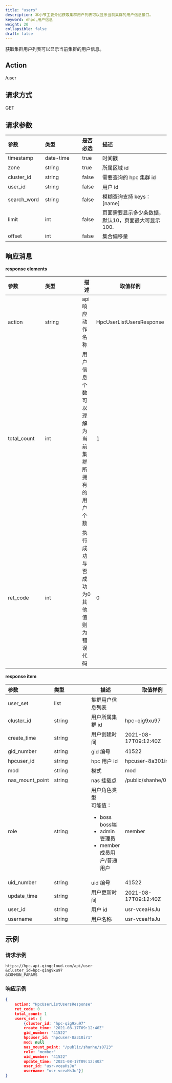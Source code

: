 ```yaml
---
title: "users"
description: 本小节主要介绍获取集群用户列表可以显示当前集群的用户信息接口。 
keyword: ehpc,用户信息
weight: 20
collapsible: false
draft: false
---
```


获取集群用户列表可以显示当前集群的用户信息。

## Action

/user

## 请求方式

GET

## 请求参数

| <span style="display:inline-block;width:100px">参数</span> | <span style="display:inline-block;width:100px">类型</span> | 是否必选 | 描述                                               |
| :--------------------------------------------------------- | :--------------------------------------------------------- | :------- | :------------------------------------------------- |
| timestamp                                                  | date-time                                                  | true     | 时间戳                                             |
| zone                                                       | string                                                     | true     | 所属区域 id                                        |
| cluster_id                                                 | string                                                     | false    | 需要查询的 hpc 集群 id                             |
| user_id                                                    | string                                                     | false    | 用户 id                                            |
| search_word                                                | string                                                     | false    | 模糊查询支持 keys：[name]                          |
| limit                                                      | int                                                        | false    | 页面需要显示多少条数据，默认10，页面最大可显示100. |
| offset                                                     | int                                                        | false    | 集合偏移量                                         |

## 响应消息

**response elements**

| <span style="display:inline-block;width:100px">参数</span> | <span style="display:inline-block;width:100px">类型</span> | 描述                                                 | 取值样例                 |
| :--------------------------------------------------------- | :--------------------------------------------------------- | ---------------------------------------------------- | ------------------------ |
| action                                                     | string                                                     | api 响应动作名称                                     | HpcUserListUsersResponse |
| total_count                                                | int                                                        | 用户信息个数<br />可以理解为当前集群所拥有的用户个数 | 1                        |
| ret_code                                                   | int                                                        | 执行成功与否<br />成功为0<br />其他值则为错误代码    | 0                        |

**response item**

| <span style="display:inline-block;width:100px">参数</span> | <span style="display:inline-block;width:100px">类型</span> | 描述                                                         | 取值样例             |
| :--------------------------------------------------------- | :--------------------------------------------------------- | ------------------------------------------------------------ | -------------------- |
| user_set                                                   | list                                                       | 集群用户信息列表                                             |                      |
| cluster_id                                                 | string                                                     | 用户所属集群 id                                              | hpc-qig9xu97         |
| create_time                                                | string                                                     | 用户创建时间                                                 | 2021-08-17T09:12:40Z |
| gid_number                                                 | string                                                     | gid 编号                                                     | 41522                |
| hpcuser_id                                                 | string                                                     | hpc 用户 id                                                  | hpcuser-8a301ir      |
| mod                                                        | string                                                     | 模式                                                         | mod                  |
| nas_mount_point                                            | string                                                     | nas 挂载点                                                   | /public/shanhe/07023 |
| role                                                       | string                                                     | 用户角色类型<br />可能值：<ul><li>boss boss端</li><li>admin 管理员</li><li>member 成员用户/普通用户</li></ul> | member               |
| uid_number                                                 | string                                                     | uid 编号                                                     | 41522                |
| update_time                                                | string                                                     | 用户更新时间                                                 | 2021-08-17T09:12:40Z |
| user_id                                                    | string                                                     | 用户 id                                                      | usr-vceaHsJu         |
| username                                                   | string                                                     | 用户名称                                                     | usr-vceaHsJu         |

## 示例

### 请求示例

```url
https://hpc.api.qingcloud.com/api/user
&cluster_id=hpc-qing9xu97
&COMMON_PARAMS
```

### 响应示例

```json
{
	action: "HpcUserListUsersResponse"
	ret_code: 0
	total_count: 1
	users_set: [
		{cluster_id: "hpc-qig9xu97"
		create_time: "2021-08-17T09:12:40Z"
		gid_number: "41522"
		hpcuser_id: "hpcuser-8a310ir1"
		mod: null
		nas_mount_point: "/public/shanhe/s0723"
		role: "member"
		uid_number: "41522"
		update_time: "2021-08-17T09:12:40Z"
		user_id: "usr-vceaHsJu"
		username: "usr-vceaHsJu"}]
}
```

